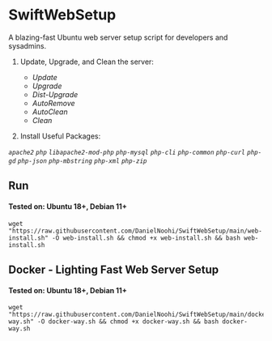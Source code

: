 # SwiftWebSetup
A blazing-fast Ubuntu web server setup script for developers and sysadmins.



1. Update, Upgrade, and Clean the server:
    - _Update_
    - _Upgrade_
    - _Dist-Upgrade_
    - _AutoRemove_
    - _AutoClean_
    - _Clean_


3. Install Useful Packages:

_`apache2`_ _`php`_ _`libapache2-mod-php`_ _`php-mysql`_ _`php-cli`_ _`php-common`_ _`php-curl`_ _`php-gd`_ _`php-json`_ _`php-mbstring`_ _`php-xml`_ _`php-zip`_

## Run
#### **Tested on:** Ubuntu 18+, Debian 11+

```
wget "https://raw.githubusercontent.com/DanielNoohi/SwiftWebSetup/main/web-install.sh" -O web-install.sh && chmod +x web-install.sh && bash web-install.sh
```




## Docker - Lighting Fast Web Server Setup
#### **Tested on:** Ubuntu 18+, Debian 11+

```
wget "https://raw.githubusercontent.com/DanielNoohi/SwiftWebSetup/main/docker-way.sh" -O docker-way.sh && chmod +x docker-way.sh && bash docker-way.sh
```
